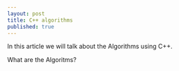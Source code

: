 ```yaml
---
layout: post
title: C++ algorithms
published: true
---
```

In this article we will talk about the Algorithms using C++.

What are the Algoritms?
